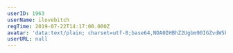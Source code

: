 ```yaml
---
userID: 1963
userName: ilovebitch
regTime: 2019-07-22T14:17:00.000Z
avatar: 'data:text/plain; charset=utf-8;base64,NDA0IHBhZ2Ugbm90IGZvdW5kCg=='
userURL: null
---
```



